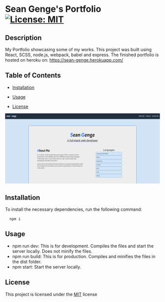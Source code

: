 # Sean Genge's Portfolio [![License: MIT](https://img.shields.io/badge/License-MIT-yellow.svg)](https://opensource.org/licenses/MIT)

## Description
My Portfolio showcasing some of my works. This project was built using React, SCSS, node.js, webpack, babel and express. The finished portfolio is hosted on heroku on: https://sean-genge.herokuapp.com/

## Table of Contents
- [Installation](#installation)
  
- [Usage](#usage)
  
- [License](#license)

![](./public/images/website1.png)

## Installation
To install the necessary dependencies, run the following command:
```
  npm i
```

## Usage
- npm run dev: This is for development. Compiles the files and start the server locally. Does not minify the files.
- npm run build: This is for production. Compiles and minifies the files in the dist folder.
- npm start: Start the server locally.


## License
This project is licensed under the [MIT](https://opensource.org/licenses/MIT) license
